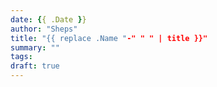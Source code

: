 ```yaml
---
date: {{ .Date }}
author: "Sheps"
title: "{{ replace .Name "-" " " | title }}"
summary: ""
tags:
draft: true
---
```

